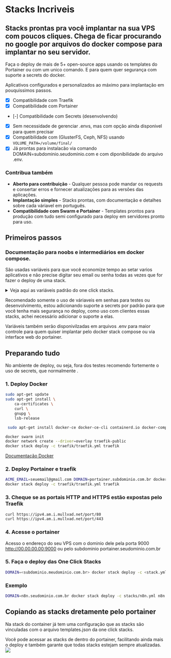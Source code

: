 # Stacks Incriveis
## Stacks prontas pra você implantar na sua VPS com poucos cliques. Chega de ficar procurando no google por arquivos do docker compose para implantar no seu servidor.

Faça o deploy de mais de 5+ open-source apps usando os templates do Portainer ou com um unico comando. E para quem quer segurança com suporte a secrets do docker.

Aplicativos configurados e personalizados ao máximo para implantação em pouquissimos passos.

- [x] Compatibilidade com Traefik
- [x] Compatibilidade com Portainer
- [-] Compatibilidade com Secrets (desenvolvendo)
- [x] Sem necessidade de gerenciar .envs, mas com opção ainda disponivel para quem precisar
- [x] Compatibilidade com (GlusterFS, Ceph, NFS) usando `VOLUME_PATH=/volume/final/`
- [x] Já prontas para instalacão via comando DOMAIN=subdominio.seudominio.com e com diponibilidade do arquivo .env.

### Contribua também
- **Aberto para contribuição** - Qualquer pessoa pode mandar os requests e consertar erros e fornecer atualizações para as versões das aplicações.
- **Implantação simples** - Stacks prontas, com documentação e detalhes sobre cada váriavel em português.
- **Compatibilidade com Swarm e Portainer** - Templates prontos para produção com tudo semi configurado para deploy em servidores pronto para uso.

## Primeiros passos
### Documentação para noobs e intermediários em docker compose.
São usadas variáveis para que você economize tempo ao setar varios aplicativos e não precise digitar seu email ou senha todas as vezes que for fazer o deploy de uma stack.

<details><summary>Veja aqui as variáveis padrão do one click stacks.</summary>
    
- **DOMAIN** - Seu dominio padrão. Ex: seudominio.com.br
- **ACME_EMAIL** - Email usado para aquisição dos certificados Let's Encrypt. SUPER IMPORTANTE
- **SMTP_SENDER** - Email que irá aparecer quando se envia um email novo pelo servidor. Ex: nao-responda@gmail.com
- **SMTP_SERVER** - Endereço do servidor SMTP que irá enviar os emails. Ex: gmail.smtp.com ou mail.seudominio.com
- **SMTP_USER** - Usuário que ira logar no servidor SMTP, normalmente é seu email principal. Ex: seuemail@gmail.com
- **SMTP_PASSWORD** - Senha do seu email ou senha de aplicativo. [Saiba mais sobre senhas de aplicativo](https://atendimento.tecnospeed.com.br/hc/pt-br/articles/4418115119127-Como-criar-senha-de-aplicativo-para-email)
- **NUMBER** - Uma aplicação pode ter varias instancias rodando, -1 -2 -3 -4, se não alterada o padrão será -1. Ex: Portainer-1
- **VERSION** - A versão da aplicação a ser usada no container, se não alterada será usada a ultima versão estável do aplicativo.
- **TRUSTED_IPS** - IP dos servidores que vão se conectar a suas aplicações, se não alterado o padrão sera somente o localhost.
    
</details>

Recomendado somente o uso de váriaveis em senhas para testes ou desenvolvimento, estou adicionando suporte a secrets por padrão para que você tenha mais segurança no deploy, como uso com clientes essas stacks, achei necessário adicionar o suporte a elas.

Variáveis também serão disponivilzadas em arquivos .env para maior controle para quem quiser implantar pelo docker stack compose ou via interface web do portainer.

## Preparando tudo
No ambiente de deploy, ou seja, fora dos testes recomendo fortemente o uso de secrets, que normalmente .

### 1. Deploy Docker
```bash
sudo apt-get update
sudo apt-get install \
    ca-certificates \
    curl \
    gnupg \
    lsb-release
```
```bash
 sudo apt-get install docker-ce docker-ce-cli containerd.io docker-compose-plugin
```
```bash
docker swarm init
docker network create --driver=overlay traefik-public
docker stack deploy -c traefik/traefik.yml traefik
```
[Documentação Docker](https://docs.docker.com/engine/install/ubuntu/)

### 2. Deploy Portainer e traefik
```bash
ACME_EMAIL=seuemail@gmail.com DOMAIN=portainer.subdominio.com.br docker stack deploy -c portainer/portainer.yml portainer
docker stack deploy -c traefik/traefik.yml traefik
```

### 3. Cheque se as portais HTTP and HTTPS estão expostas pelo Traefik
```bash
curl https://ipv4.am.i.mullvad.net/port/80
curl https://ipv4.am.i.mullvad.net/port/443
```

### 4. Acesse o portainer
Acesso o endereço do seu VPS com o dominio dele pela porta 9000 http://00.00.00.00:9000 ou pelo subdominio portainer.seudominio.com.br

### 5. Faça o deploy das One Click Stacks
```bash
DOMAIN=<subdominio.meudominio.com.br> docker stack deploy -c <stack.yml> <nome>
```

### Exemplo
```bash
DOMAIN=n8n.seudominio.com.br docker stack deploy -c stacks/n8n.yml n8n
```

## Copiando as stacks dretamente pelo portainer
Na stack do container já tem uma configuração que as stacks são vinculadas com o arquivo templates.json da one click stacks.

Você pode acessar as stacks de dentro do portainer, facilitando ainda mais o deploy e também garante que todas stacks estejam sempre atualizadas.
![](https://user-images.githubusercontent.com/119268809/209490086-f20a83fc-a7bb-4684-a6fa-d712bc17b48e.png)
